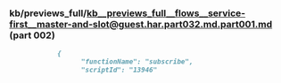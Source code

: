 ### kb/previews_full/kb__previews_full__flows__service-first__master-and-slot@guest.har.part032.md.part001.md (part 002)

```md
            {
                  "functionName": "subscribe",
                  "scriptId": "13946"
```

```
